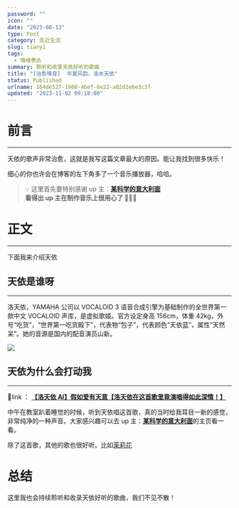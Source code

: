 ```yaml
---
password: ""
icon: ""
date: "2023-08-13"
type: Post
category: 走近生活
slug: tianyi
tags:
  - 情绪表达
summary: 聆听和收录天依好听的歌曲
title: "[治愈嗓音]  华夏风韵，洛水天依"
status: Published
urlname: 164de527-1908-46ef-8e22-a02d2e6e3c3f
updated: "2023-11-02 09:18:00"
---
```


# 前言

---

天依的歌声非常治愈，这就是我写这篇文章最大的原因。能让我找到很多快乐！

细心的你也许会在博客的左下角多了一个音乐播放器，哈哈。

> 💡 这里首先要特别感谢 up 主：[**某科学的意大利面**](https://space.bilibili.com/130821307)  
> **看得出 up 主在制作音乐上很用心了 🌹🌹🌹**

# 正文

---

下面我来介绍天依

## 天依是谁呀

---

洛天依，YAMAHA 公司以 VOCALOID 3 语音合成引擎为基础制作的全世界第一款中文 VOCALOID 声库，是虚拟歌姬。官方设定身高 156cm，体重 42kg，外号“吃货”，“世界第一吃货殿下”，代表物“包子”，代表颜色“天依蓝”，属性“天然呆”。她的音源是国内的配音演员山新。

![](https://bu.dusays.com/2023/08/13/64d8d753bac35.png)

## 天依为什么会打动我

---

📌link ： [**【洛天依 AI】假如爱有天意【洛天依在这首歌里竟演唱得如此深情！】**](https://www.bilibili.com/video/BV1xV4y1P789/?spm_id_from=333.1007.top_right_bar_window_history.content.click&vd_source=237e295a40d7aaea043ead8c0d2c78ab)

中午在教室趴着睡觉的时候，听到天依唱这首歌，真的当时给我耳目一新的感觉，非常纯净的一种声音。大家感兴趣可以去 up 主：[**某科学的意大利面**](https://space.bilibili.com/130821307)的主页看一看。

除了这首歌，其他的歌也很好听。比如[茉莉花](https://www.bilibili.com/video/BV1jS4y157Mo/?spm_id_from=333.880.my_history.page.click&vd_source=237e295a40d7aaea043ead8c0d2c78ab)

# 总结

这里我也会持续聆听和收录天依好听的歌曲，我们不见不散！
